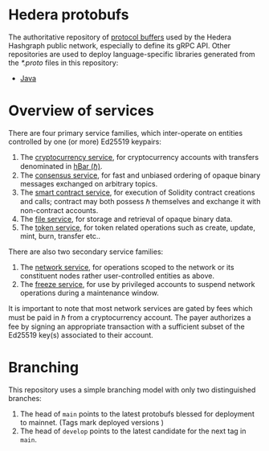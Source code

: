 # Hedera protobufs
The authoritative repository of [protocol buffers](https://developers.google.com/protocol-buffers) 
used by the Hedera Hashgraph public network, especially to define its gRPC API. Other repositories 
are used to deploy language-specific libraries generated 
from the _*.proto_ files in this repository:
 - [Java](https://github.com/hashgraph/hedera-protobufs-java)

# Overview of services

There are four primary service families, which inter-operate on entities 
controlled by one (or more) Ed25519 keypairs:
1. The [cryptocurrency service](hedera/CryptoService.proto),
for cryptocurrency accounts with transfers denominated 
in [hBar (ℏ)](https://help.hedera.com/hc/en-us/articles/360000674317-What-are-the-official-HBAR-cryptocurrency-denominations-).
2. The [consensus service](hedera/ConsensusService.proto), for
fast and unbiased ordering of opaque binary messages exchanged on 
arbitrary topics.
3. The [smart contract service](hedera/SmartContractService.proto), for
execution of Solidity contract creations and calls; contract may both possess
ℏ themselves and exchange it with non-contract accounts.
4. The [file service](hedera/FileService.proto), for storage and 
retrieval of opaque binary data.
5. The [token service](hedera/TokenService.proto), for token related operations such as create, update, mint, burn, transfer etc.. 

There are also two secondary service families:
1. The [network service](hedera/NetworkService.proto), for operations scoped
to the network or its constituent nodes rather user-controlled entities as above.
2. The [freeze service](hedera/FreezeService.proto), for use by 
privileged accounts to suspend network operations during a maintenance window.

It is important to note that most network services are gated by fees which 
must be paid in ℏ from a cryptocurrency account. The payer authorizes a
fee by signing an appropriate transaction with a sufficient subset of the 
Ed25519 key(s) associated to their account.

# Branching
This repository uses a simple branching model with only two distinguished branches:
 1. The head of `main` points to the latest protobufs blessed for deployment to mainnet. (Tags mark deployed versions )
 2. The head of `develop` points to the latest candidate for the next tag in `main`. 
